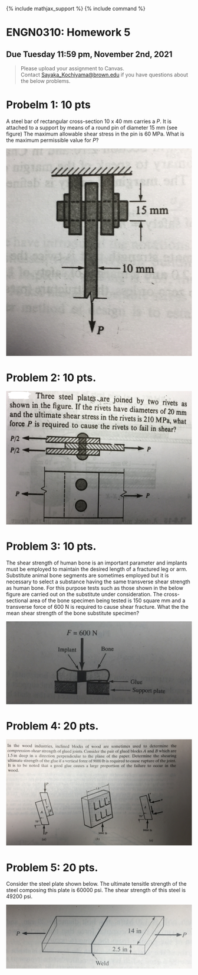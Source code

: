 {% include mathjax_support %}
{% include command %}



# ENGN0310: Homework 5
## Due Tuesday 11:59 pm, November 2nd, 2021




> Please upload your assignment to Canvas.<br/>
> Contact Sayaka_Kochiyama@brown.edu if you have questions about the below problems.   

# Probelm 1: 10 pts
 A steel bar of rectangular cross-section 10 x 40 mm carries a  $P$. It is attached to a support by means of a round pin of diameter 15 mm (see figure) The maximum allowable shear stress in the pin is 60 MPa. What is the maximum permissible value for $P$?

![](./IMG_1415.JPG)

<!-- # Problem 2: 10
Reconsider the geometry given for Problem #1. However, let's ignore the pin this time, i.e., let us assume that the failure does not happen at the pin. The maximum allowable tensile stress for the bar is 120 MPa. What is the maximum permissible value of the for $P$


# Problem 3: 5
Reconsider the geometry given for Problem #1. As before, the maximum allowable shear stress in the pin is 60 MPa. and the  The maximum allowable tensile stress for the bar is 120 MPa. What is the maximum permissible value of the for $P$ -->
# Problem 2: 10 pts.
![](./IMG_1416.JPG)


# Problem 3: 10 pts.

The shear strength of human bone is an important parameter and implants must be employed to maintain the desired length of a fractured leg or arm. Substitute animal bone segments are sometimes employed but it is necessary to select a substance having the same transverse shear strength as human bone. For this purpose tests such as those shown in the below figure  are carried out on the substitute under consideration. The cross-sectional area of the bone specimen being tested is 150 square mm and a transverse force of 600 N is required to cause shear fracture. What the the mean shear strength of the bone substitute specimen?

![](./IMG_1417.JPG)

# Problem 4: 20 pts.
![](./IMG_1414.JPG)


# Problem 5: 20 pts.

Consider the steel plate shown below. The ultimate tensitle strength of the steel composing this plate is 60000 psi.  The shear strength of this steel is 49200 psi. 

![](./IMG_1420.JPG)

